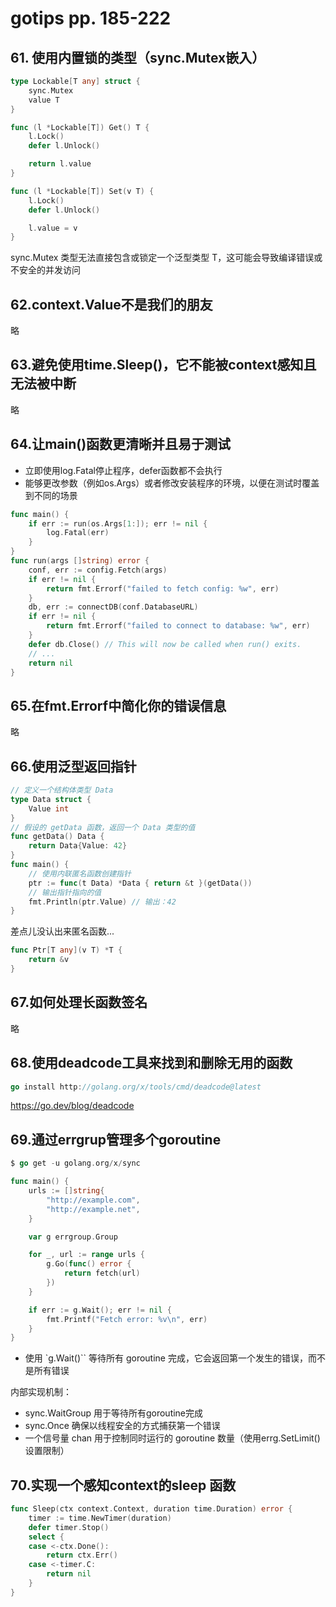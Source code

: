 # gotips pp. 185-222

## 61. 使⽤内置锁的类型（sync.Mutex嵌⼊）

```go
type Lockable[T any] struct {
    sync.Mutex
    value T
}

func (l *Lockable[T]) Get() T {
    l.Lock()
    defer l.Unlock()

    return l.value
}

func (l *Lockable[T]) Set(v T) {
    l.Lock()
    defer l.Unlock()

    l.value = v
}
```

sync.Mutex 类型无法直接包含或锁定一个泛型类型 T，这可能会导致编译错误或不安全的并发访问

## 62.context.Value不是我们的朋友

略

## 63.避免使⽤time.Sleep()，它不能被context感知且⽆法被中断

略

## 64.让main()函数更清晰并且易于测试

- ⽴即使⽤log.Fatal停⽌程序，defer函数都不会执⾏
- 能够更改参数（例如os.Args）或者修改安装程序的环境，以便在测试时覆盖到不同的场景

```go
func main() {
    if err := run(os.Args[1:]); err != nil {
        log.Fatal(err)
    }
}
func run(args []string) error {
    conf, err := config.Fetch(args)
    if err != nil {
        return fmt.Errorf("failed to fetch config: %w", err)
    }
    db, err := connectDB(conf.DatabaseURL)
    if err != nil {
        return fmt.Errorf("failed to connect to database: %w", err)
    }
    defer db.Close() // This will now be called when run() exits.
    // ...
    return nil
}
```

## 65.在fmt.Errorf中简化你的错误信息

略

## 66.使⽤泛型返回指针

```go
// 定义一个结构体类型 Data
type Data struct {
    Value int
}
// 假设的 getData 函数，返回一个 Data 类型的值
func getData() Data {
    return Data{Value: 42}
}
func main() {
    // 使用内联匿名函数创建指针
    ptr := func(t Data) *Data { return &t }(getData())
    // 输出指针指向的值
    fmt.Println(ptr.Value) // 输出：42
}
```

差点儿没认出来匿名函数...

```go
func Ptr[T any](v T) *T {
    return &v
}
```

## 67.如何处理⻓函数签名

略

## 68.使⽤deadcode⼯具来找到和删除⽆⽤的函数

```go
go install http://golang.org/x/tools/cmd/deadcode@latest
```

<https://go.dev/blog/deadcode>

## 69.通过errgrup管理多个goroutine

```go
$ go get -u golang.org/x/sync

func main() {
    urls := []string{
        "http://example.com",
        "http://example.net",
    }

    var g errgroup.Group

    for _, url := range urls {
        g.Go(func() error {
            return fetch(url)
        })
    }

    if err := g.Wait(); err != nil {
        fmt.Printf("Fetch error: %v\n", err)
    }
}
```

- 使⽤ `g.Wait()`` 等待所有 goroutine 完成，它会返回第⼀个发⽣的错误，⽽不是所有错误

内部实现机制：

- sync.WaitGroup ⽤于等待所有goroutine完成
- sync.Once 确保以线程安全的⽅式捕获第⼀个错误
- ⼀个信号量 chan ⽤于控制同时运⾏的 goroutine 数量（使⽤errg.SetLimit() 设置限制）

## 70.实现⼀个感知context的sleep 函数

```go
func Sleep(ctx context.Context, duration time.Duration) error {
    timer := time.NewTimer(duration)
    defer timer.Stop()
    select {
    case <-ctx.Done():
        return ctx.Err()
    case <-timer.C:
        return nil
    }
}
```
